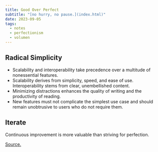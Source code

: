 ```yaml
---
title: Good Over Perfect
subtitle: "[no hurry, no pause.](index.html)"
date: 2023-09-05
tags:
  - notes
  - perfectionism
  - volumen
---
```


## Radical Simplicity

- Scalability and interoperability take precedence over a multitude of nonessential features.
- Scalability derives from simplicity, speed, and ease of use. Interoperability stems from clear, unembellished content.
- Minimizing distractions enhances the quality of writing and the productivity of reading.
- New features must not complicate the simplest use case and should remain unobtrusive to users who do not require them.

## Iterate

Continuous improvement is more valuable than striving for perfection.

[Source.](https://google.github.io/styleguide/docguide/philosophy.html)